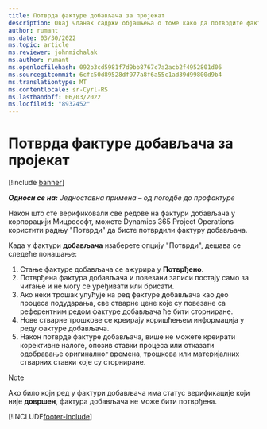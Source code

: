 ```yaml
---
title: Потврда фактуре добављача за пројекат
description: Овај чланак садржи објашњења о томе како да потврдите фактуру добављача пројекта у корпорацији Мицрософт Dynamics 365 Project Operations и финансијски утицај потврде фактуре добављача пројекта.
author: rumant
ms.date: 03/30/2022
ms.topic: article
ms.reviewer: johnmichalak
ms.author: rumant
ms.openlocfilehash: 092b3cd5981f7d9bb8767c7a2acb2f4952801d06
ms.sourcegitcommit: 6cfc50d89528df977a8f6a55c1ad39d99800d9b4
ms.translationtype: MT
ms.contentlocale: sr-Cyrl-RS
ms.lasthandoff: 06/03/2022
ms.locfileid: "8932452"
---
```

# <a name="confirm-a-project-vendor-invoice"></a>Потврда фактуре добављача за пројекат

[!include [banner](../../includes/dataverse-preview.md)]

_**Односи се на:** Једноставна примена – од погодбе до профактуре_

Након што сте верификовали све редове на фактури добављача у корпорацији Мицрософт, можете Dynamics 365 Project Operations користити радњу "Потврди" да бисте потврдили фактуру добављача.

Када у фактури **добављача** изаберете опцију "Потврди", дешава се следеће понашање:

1. Стање фактуре добављача се ажурира у **Потврђено**.
2. Потврђена фактура добављача и повезани записи постају само за читање и не могу се уређивати или брисати.
3. Ако неки трошак упућује на ред фактуре добављача као део процеса подударања, све стварне цене које су повезане са референтним редом фактуре добављача ће бити сторниране.
4. Нове стварне трошкове се креирају коришћењем информација у реду фактуре добављача.
5. Након потврде фактуре добављача, више не можете креирати корективне налоге, опозив ставки процеса или отказати одобравање оригиналног времена, трошкова или материјалних стварних ставки које су сторниране.

> [!NOTE]
> Ако било који ред у фактури добављача има статус верификације који није **довршен**, фактура добављача не може бити потврђена.

[!INCLUDE[footer-include](../../includes/footer-banner.md)]
